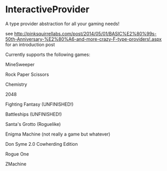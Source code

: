 InteractiveProvider
===================

A type provider abstraction for all your gaming needs!

see http://pinksquirrellabs.com/post/2014/05/01/BASIC%E2%80%99s-50th-Anniversary-%E2%80%A6-and-more-crazy-F-type-providers!.aspx for an introduction post

Currently supports the following games:

MineSweeper

Rock Paper Scissors

Chemistry

2048

Fighting Fantasy (UNFINISHED!)

Battleships (UNFINISHED!)

Santa's Grotto (Roguelike)

Enigma Machine (not really a game but whatever)

Don Syme 2.0 Cowherding Edition 

Rogue One

ZMachine

